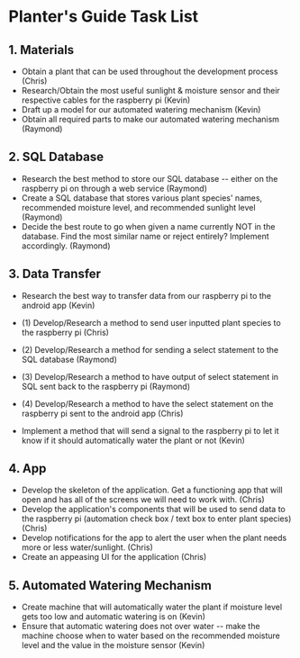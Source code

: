 # Planter's Guide Task List

## 1. Materials
- Obtain a plant that can be used throughout the development process (Chris)
- Research/Obtain the most useful sunlight & moisture sensor and their respective cables for the raspberry pi (Kevin)
- Draft up a model for our automated watering mechanism (Kevin)
- Obtain all required parts to make our automated watering mechanism (Raymond)

## 2. SQL Database
- Research the best method to store our SQL database -- either on the raspberry pi on through a web service (Raymond)
- Create a SQL database that stores various plant species' names, recommended moisture level, and recommended sunlight level (Raymond)
- Decide the best route to go when given a name currently NOT in the database. Find the most similar name or reject entirely? Implement accordingly. (Raymond)

## 3. Data Transfer
-  Research the best way to transfer data from our raspberry pi to the android app (Kevin)

- (1) Develop/Research a method to send user inputted plant species to the raspberry pi (Chris)
- (2) Develop/Research a method for sending a select statement to the SQL database (Raymond)
- (3) Develop/Research a method to have output of select statement in SQL sent back to the raspberry pi (Raymond)
- (4) Develop/Research a method to have the select statement on the raspberry pi sent to the android app (Chris)

- Implement a method that will send a signal to the raspberry pi to let it know if it should automatically water the plant or not (Kevin)

## 4. App
- Develop the skeleton of the application. Get a functioning app that will open and has all of the screens we will need to work with. (Chris)
- Develop the application's components that will be used to send data to the raspberry pi (automation check box / text box to enter plant species) (Chris)
- Develop notifications for the app to alert the user when the plant needs more or less water/sunlight. (Chris)
- Create an appeasing UI for the application (Chris)

## 5. Automated Watering Mechanism
- Create machine that will automatically water the plant if moisture level gets too low and automatic watering is on (Kevin)
- Ensure that automatic watering does not over water -- make the machine choose when to water based on the recommended moisture level and the value in the moisture sensor (Kevin)